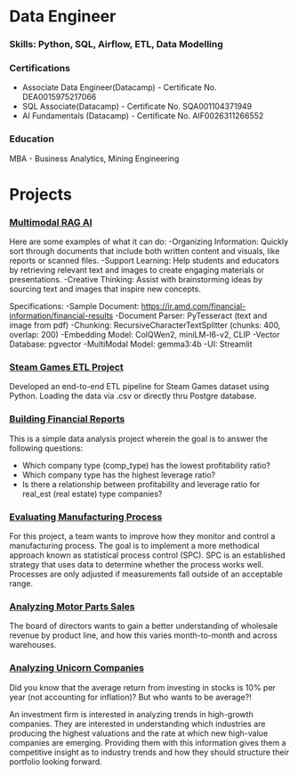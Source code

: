 # Data Engineer

### Skills: Python, SQL, Airflow, ETL, Data Modelling

### Certifications
- Associate Data Engineer(Datacamp) - Certificate No. DEA0015975217066
- SQL Associate(Datacamp) - Certificate No. SQA001104371949
- AI Fundamentals (Datacamp) - Certificate No. AIF0026311266552

### Education
MBA - Business Analytics, Mining Engineering

# Projects
### [Multimodal RAG AI](https://github.com/darkrai19/multimodal_rag_ai)
Here are some examples of what it can do:
-Organizing Information: Quickly sort through documents that include both written content and visuals, like reports or scanned files.
-Support Learning: Help students and educators by retrieving relevant text and images to create engaging materials or presentations.
-Creative Thinking: Assist with brainstorming ideas by sourcing text and images that inspire new concepts.

Specifications:
-Sample Document: https://ir.amd.com/financial-information/financial-results
-Document Parser: PyTesseract (text and image from pdf)
-Chunking: RecursiveCharacterTextSplitter (chunks: 400, overlap: 200)
-Embedding Model: ColQWen2, miniLM-l6-v2, CLIP
-Vector Database: pgvector
-MultiModal Model: gemma3:4b
-UI: Streamlit

### [Steam Games ETL Project](https://github.com/darkrai19/steam_games_etl_project)

Developed an end-to-end ETL pipeline for Steam Games dataset using Python. Loading the data via .csv or directly thru Postgre database.

### [Building Financial Reports](https://github.com/darkrai19/building_financial_reports)

This is a simple data analysis project wherein the goal is to answer the following questions:
- Which company type (comp_type) has the lowest profitability ratio?
- Which company type has the highest leverage ratio?
- Is there a relationship between profitability and leverage ratio for real_est (real estate) type companies?

### [Evaluating Manufacturing Process](https://github.com/darkrai19/evaluate_manufacturing_process)

For this project, a team wants to improve how they monitor and control a manufacturing process. The goal is to implement a more methodical approach known as statistical process control (SPC). SPC is an established strategy that uses data to determine whether the process works well. Processes are only adjusted if measurements fall outside of an acceptable range.

### [Analyzing Motor Parts Sales](https://github.com/darkrai19/analyzing_motor_parts_sales)

The board of directors wants to gain a better understanding of wholesale revenue by product line, and how this varies month-to-month and across warehouses.

### [Analyzing Unicorn Companies](https://github.com/darkrai19/analyzing_unicorn_companies)

Did you know that the average return from investing in stocks is 10% per year (not accounting for inflation)? But who wants to be average?!

An investment firm is interested in analyzing trends in high-growth companies. They are interested in understanding which industries are producing the highest valuations and the rate at which new high-value companies are emerging. Providing them with this information gives them a competitive insight as to industry trends and how they should structure their portfolio looking forward.

